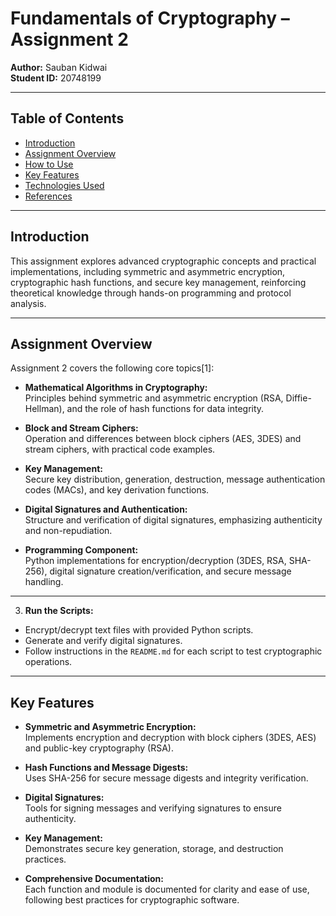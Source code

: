 # Fundamentals of Cryptography – Assignment 2

**Author:** Sauban Kidwai  
**Student ID:** 20748199  

---

## Table of Contents

- [Introduction](#introduction)
- [Assignment Overview](#assignment-overview)
- [How to Use](#how-to-use)
- [Key Features](#key-features)
- [Technologies Used](#technologies-used)
- [References](#references)

---

## Introduction

This assignment explores advanced cryptographic concepts and practical implementations, including symmetric and asymmetric encryption, cryptographic hash functions, and secure key management, reinforcing theoretical knowledge through hands-on programming and protocol analysis.

---

## Assignment Overview

Assignment 2 covers the following core topics[1]:

- **Mathematical Algorithms in Cryptography:**  
  Principles behind symmetric and asymmetric encryption (RSA, Diffie-Hellman), and the role of hash functions for data integrity.

- **Block and Stream Ciphers:**  
  Operation and differences between block ciphers (AES, 3DES) and stream ciphers, with practical code examples.

- **Key Management:**  
  Secure key distribution, generation, destruction, message authentication codes (MACs), and key derivation functions.

- **Digital Signatures and Authentication:**  
  Structure and verification of digital signatures, emphasizing authenticity and non-repudiation.

- **Programming Component:**  
  Python implementations for encryption/decryption (3DES, RSA, SHA-256), digital signature creation/verification, and secure message handling.

---

3. **Run the Scripts:**  
- Encrypt/decrypt text files with provided Python scripts.
- Generate and verify digital signatures.
- Follow instructions in the `README.md` for each script to test cryptographic operations.

---

## Key Features

- **Symmetric and Asymmetric Encryption:**  
Implements encryption and decryption with block ciphers (3DES, AES) and public-key cryptography (RSA).

- **Hash Functions and Message Digests:**  
Uses SHA-256 for secure message digests and integrity verification.

- **Digital Signatures:**  
Tools for signing messages and verifying signatures to ensure authenticity.

- **Key Management:**  
Demonstrates secure key generation, storage, and destruction practices.

- **Comprehensive Documentation:**  
Each function and module is documented for clarity and ease of use, following best practices for cryptographic software.
